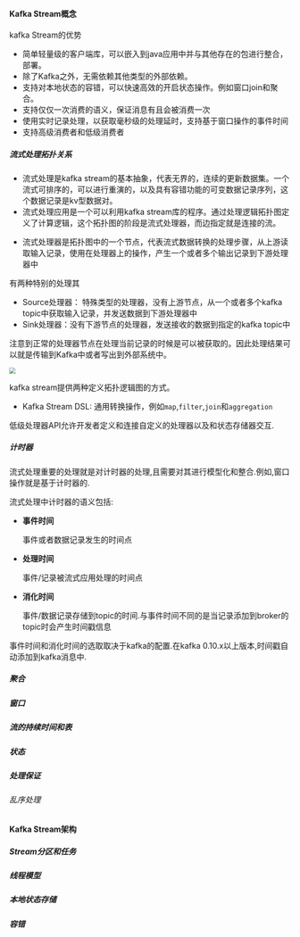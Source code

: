 #### Kafka Stream概念

kafka Stream的优势

+ 简单轻量级的客户端库，可以嵌入到java应用中并与其他存在的包进行整合，部署。
+ 除了Kafka之外，无需依赖其他类型的外部依赖。
+ 支持对本地状态的容错，可以快速高效的开启状态操作。例如窗口join和聚合。
+ 支持仅仅一次消费的语义，保证消息有且会被消费一次
+ 使用实时记录处理，以获取毫秒级的处理延时，支持基于窗口操作的事件时间
+ 支持高级消费者和低级消费者

##### 流式处理拓扑关系

+ 流式处理是kafka stream的基本抽象，代表无界的，连续的更新数据集。一个流式可排序的，可以进行重演的，以及具有容错功能的可变数据记录序列，这个数据记录是kv型数据对。
+ 流式处理应用是一个可以利用kafka stream库的程序。通过处理逻辑拓扑图定义了计算逻辑，这个拓扑图的阶段是流式处理器，而边指定就是连接的流。

- 流式处理器是拓扑图中的一个节点，代表流式数据转换的处理步骤，从上游读取输入记录，使用在处理器上的操作，产生一个或者多个输出记录到下游处理器中

有两种特别的处理其

+ Source处理器： 特殊类型的处理器，没有上游节点，从一个或者多个kafka topic中获取输入记录，并发送数据到下游处理器中
+ Sink处理器：没有下游节点的处理器，发送接收的数据到指定的kafka topic中

注意到正常的处理器节点在处理当前记录的时候是可以被获取的。因此处理结果可以就是传输到Kafka中或者写出到外部系统中。

<img src="E:\截图文件\Kafka流式拓扑图.png" style="zoom:67%;" />

kafka stream提供两种定义拓扑逻辑图的方式。

+ Kafka Stream DSL: 通用转换操作，例如`map`,`filter`,`join`和`aggregation`

低级处理器API允许开发者定义和连接自定义的处理器以及和状态存储器交互.

##### 计时器

流式处理重要的处理就是对计时器的处理,且需要对其进行模型化和整合.例如,窗口操作就是基于计时器的.

流式处理中计时器的语义包括:

+ **事件时间** 

  事件或者数据记录发生的时间点

+ **处理时间**

  事件/记录被流式应用处理的时间点

+ **消化时间**

  事件/数据记录存储到topic的时间.与事件时间不同的是当记录添加到broker的topic时会产生时间戳信息

事件时间和消化时间的选取取决于kafka的配置.在kafka 0.10.x以上版本,时间戳自动添加到kafka消息中.

##### 聚合

##### 窗口

##### 流的持续时间和表

##### 状态

##### 处理保证

###### 乱序处理

#### Kafka Stream架构

##### Stream分区和任务

##### 线程模型

##### 本地状态存储

##### 容错